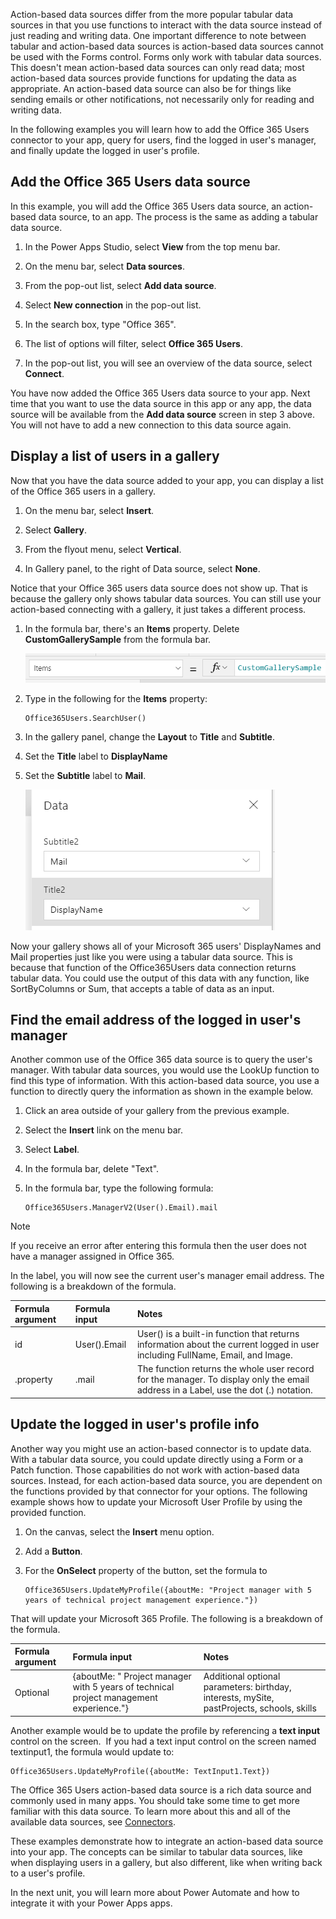 Action-based data sources differ from the more popular tabular data sources in that you use functions to interact with the data source instead of just reading and writing data. One important difference to note between tabular and action-based data sources is action-based data sources cannot be used with the Forms control. Forms only work with tabular data sources. This doesn't mean action-based data sources can only read data; most action-based data sources provide functions for updating the data as appropriate. An action-based data source can also be for things like sending emails or other notifications, not necessarily only for reading and writing data.

In the following examples you will learn how to add the Office 365 Users connector to your app, query for users, find the logged in user's manager, and finally update the logged in user's profile.

Add the Office 365 Users data source
------------------------------------

In this example, you will add the Office 365 Users data source, an
action-based data source, to an app. The process is the same as adding a
tabular data source.

1.  In the Power Apps Studio, select **View** from the top menu bar.

2.  On the menu bar, select **Data sources**.

3.  From the pop-out list, select **Add data source**.

4.  Select **New connection** in the pop-out list.

5.  In the search box, type "Office 365".

6.  The list of options will filter, select **Office 365 Users**.

7.  In the pop-out list, you will see an overview of the data source,
    select **Connect**.

You have now added the Office 365 Users data source to your
app. Next time that you want to use the data source in this app or any app,
the data source will be available from the **Add data source** screen in
step 3 above. You will not have to add a new connection to this data
source again.

Display a list of users in a gallery
------------------------------------

Now that you have the data source added to your app, you can display a list of the Office 365 users in a gallery.

1.  On the menu bar, select **Insert**.

2.  Select **Gallery**.

3.  From the flyout menu, select **Vertical**.

4.  In Gallery panel, to the right of Data source, select **None**.

Notice that your Office 365 users data source does not show up. That is
because the gallery only shows tabular data sources. You
can still use your action-based connecting with a gallery, it just takes
a different process.

1.  In the formula bar, there's an **Items** property. Delete
    **CustomGallerySample** from the formula bar.

    ![Flow Items](../media/flow-item.png)

2.  Type in the following for the **Items** property:

     ```powerappsfl
     Office365Users.SearchUser()
     ```

3.  In the gallery panel, change the **Layout** to **Title** and **Subtitle**.

4.  Set the **Title** label to **DisplayName**

5.  Set the **Subtitle** label to **Mail**.

    ![Flow settings](../media/flow-setting.png)

Now your gallery shows all of your Microsoft 365 users' DisplayNames and Mail properties just like you were using a tabular data source. This is because that function of the Office365Users data connection returns tabular data. You could use the output of this data with any function, like SortByColumns or Sum, that accepts a table of data as an input.

Find the email address of the logged in user's manager
------------------------------------------------------

Another common use of the Office 365 data source is to query the user's
manager. With tabular data sources, you would use the LookUp function to
find this type of information. With this action-based data source, you
use a function to directly query the information as shown in the example
below.

1.  Click an area outside of your gallery from the previous example.

2.  Select the **Insert** link on the menu bar.

3.  Select **Label**.

4.  In the formula bar, delete "Text".

5.  In the formula bar, type the following formula:

    ```powerappsfl
    Office365Users.ManagerV2(User().Email).mail
    ```
> [!NOTE]
> If you receive an error after entering this formula then the user does not have a manager assigned in Office 365.

In the label, you will now see the current user's manager email address.
The following is a breakdown of the formula.

| **Formula argument** | **Formula input**    | **Notes**       |
| :------------------- | :------------------- |:----------------|
| id                 | User().Email                | User() is a built-in function that returns information about the current logged in user including FullName, Email, and Image.            |     
| .property                 | .mail                 | The function returns the whole user record for the manager. To display only the email address in a Label, use the dot (.) notation.            |     
                                             
                               
Update the logged in user's profile info
----------------------------------------

Another way you might use an action-based connector is to update data.
With a tabular data source, you could update directly using a Form or a
Patch function. Those capabilities do not work with action-based data
sources. Instead, for each action-based data source, you are dependent
on the functions provided by that connector for your options. The
following example shows how to update your Microsoft User Profile
by using the provided function.

1.  On the canvas, select the **Insert** menu option.

2.  Add a **Button**.

3.  For the **OnSelect** property of the button, set the formula to

    ```powerappsfl
    Office365Users.UpdateMyProfile({aboutMe: "Project manager with 5 years of technical project management experience."})
    ```
That will update your Microsoft 365 Profile. The following is a breakdown of the formula.

| **Formula argument** | **Formula input**    | **Notes**       |
| :------------------- | :------------------- |:----------------|
| Optional  | {aboutMe: \" Project manager with 5 years of technical project management experience."} | Additional optional parameters: birthday, interests, mySite, pastProjects, schools, skills |

Another example would be to update the profile by referencing a **text input** 
control on the screen.  If you had a text input control on the
screen named textinput1, the formula would update to:

```powerappsfl
Office365Users.UpdateMyProfile({aboutMe: TextInput1.Text})
```
The Office 365 Users action-based data source is a rich data source and
commonly used in many apps. You should take some time to get more
familiar with this data source. To learn more about this and all of the
available data sources, see [Connectors](https://docs.microsoft.com/connectors/).

These examples demonstrate how to integrate an action-based data source
into your app. The concepts can be similar to tabular data sources, like when displaying users in a gallery, but also
different, like when writing back to a user's profile.

In the next unit, you will learn more about Power Automate and how to
integrate it with your Power Apps apps. 
